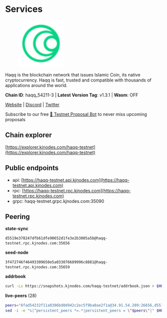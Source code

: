 # Services

<figure><img src="https://raw.githubusercontent.com/kj89/cosmos-images/main/logos/haqq.png" width="150" alt=""><figcaption></figcaption></figure>

Haqq is the blockchain network that issues Islamic Coin,  its native cryptocurrency. Haqq is fast, trusted and  compatible with thousands of applications around the world.

**Chain ID**: haqq_54211-3 | **Latest Version Tag**: v1.3.1 | **Wasm**: OFF

[Website](https://islamiccoin.net) | [Discord](https://discord.gg/hU9MHG5kZq) | [Twitter](https://twitter.com/Islamic_Coin)



Subscribe to our free [🤖 Testnet Proposal Bot](https://t.me/kjnodes_testnet_proposal_bot) to never miss upcoming proposals


## Chain explorer
[https://explorer.kjnodes.com/haqq-testnet](https://explorer.kjnodes.com/haqq-testnet)

## Public endpoints

* api: [https://haqq-testnet.api.kjnodes.com](https://haqq-testnet.api.kjnodes.com)
* rpc: [https://haqq-testnet.rpc.kjnodes.com](https://haqq-testnet.rpc.kjnodes.com)
* grpc: haqq-testnet.grpc.kjnodes.com:35090

## Peering

**state-sync**

```text
d5519e378247dfb61dfe90652d1fe3e2b3005a5b@haqq-testnet.rpc.kjnodes.com:35656
```

**seed-node**

```text
3f472746f46493309650e5a033076689996c8881@haqq-testnet.rpc.kjnodes.com:35659
```

**addrbook**
```bash
curl -Ls https://snapshots.kjnodes.com/haqq-testnet/addrbook.json > $HOME/.haqqd/config/addrbook.json
```

**live-peers** (28)
```bash
peers="6fad54232f11a0306bd0d942c2ec5f9ba0ae2f1a@34.91.54.209:26656,d5519e378247dfb61dfe90652d1fe3e2b3005a5b@65.109.68.190:35656,8238ddf162ce8a144610e671c63226b0207a1f73@38.242.148.96:36656,3df5a68b919177179c6dcb0b9c9354fd6bbba1c8@65.109.92.240:20116,442d3bacb350437b8d9f0f1431e0519b81094100@135.181.62.222:26656,62bf004201a90ce00df6f69390378c3d90f6dd7e@45.83.173.19:26656,23a1176c9911eac442d6d1bf15f92eeabb3981d5@45.83.173.18:26656,230d299006a432b0f44534ca8a19c8c876c0ccb3@85.10.193.246:26656,23ff658b56fbb8bc73372973a34733ff5d79b435@142.132.202.50:11604,927a323649e7dd8d4c75da6e5edaee439652b46f@65.109.92.241:20116,97fbe24743895fe58ee7fb6a60a3c7826494f446@65.109.58.237:26656,f93085d78df16bbd16a525683af7f857ce1cd983@188.40.98.169:36656,6de69146d5ebbc0b8cd9ecdf4b33edb57bf9b559@185.187.170.133:26656,9eb507f9365313dbe7f426050fec9648298f58ee@109.205.183.51:26656,16f40215d018c7d657fef0bb5ce2950251d525d2@148.251.51.144:36656,afe8c5af90e2eef4a98bc998366e2e780a927599@65.108.126.46:34656,24e894d4d8a18276acf6051cccf369a1ce69842d@65.108.151.105:26656,2d13d679b64e1a574904a140f72815644ec71131@65.21.133.125:30656,32a8eec046b95e8646ff0810b4596dc7083a0beb@65.108.145.131:26656,f57fae1bdea281392b563a58978a2d8c0a37725f@95.217.233.234:26656,1fefb6b75431482502e125a290deba1e7e539d4e@135.181.148.11:26656,589f76a7932cf6d4ecf601a11ccc0a721b9a4ee4@65.109.85.170:29656,f54d4de6d4ae81ec8a2315b54247872b315f198d@65.109.57.9:26656,2a9a320e38e80b8cbaf60be2cf65cea6592f45e9@18.159.219.73:26656,78e3ef8adf819b479acc13a2f92ab5c0fa350aeb@66.45.231.30:11464,3a75495b0382bbe66f0eb836bffbe43ba3fa305a@81.200.148.35:35656,4f8d830994b609160d21c3ab81854e241f84a41e@89.58.52.226:26656,ed145a35b436878c1f1c10634bd18600f3696e17@95.217.181.142:26656"
sed -i -e "s|^persistent_peers *=.*|persistent_peers = \"$peers\"|" $HOME/.haqqd/config/config.toml
```
